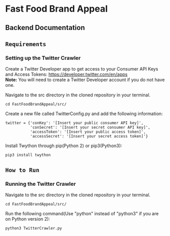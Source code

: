 # **Fast Food Brand Appeal**
## Backend Documentation

## `Requirements`

### Setting up the Twitter Crawler

Create a Twitter Developer app to get access to your Consumer API Keys and Access Tokens: https://developer.twitter.com/en/apps <br>
**Note:** You will need to create a Twitter Developer account if you do not have one.

Navigate to the src directory in the cloned repository in your terminal. 
```
cd FastFoodBrandAppeal/src/
```

Create a new file called TwitterConfig.py and add the following information:
```
twitter = {'conKey': '[Insert your public consumer API key]',
           'conSecret': '[Insert your secret consumer API key]',
           'accessToken': '[Insert your public access token]',
           'accessSecret': '[Insert your secret access token]'}
```

Install Twython through pip(Python 2) or pip3(Python3):
```
pip3 install twython
```

## `How to Run`

### Running the Twitter Crawler

Navigate to the src directory in the cloned repository in your terminal. 
```
cd FastFoodBrandAppeal/src/
```

Run the following command(Use "python" instead of "python3" if you are on Python version 2):
```
python3 TwitterCrawler.py
```